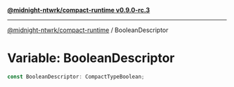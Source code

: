 [**@midnight-ntwrk/compact-runtime v0.9.0-rc.3**](../README.md)

***

[@midnight-ntwrk/compact-runtime](../globals.md) / BooleanDescriptor

# Variable: BooleanDescriptor

```ts
const BooleanDescriptor: CompactTypeBoolean;
```
